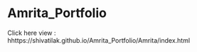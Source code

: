 # Amrita_Portfolio
Click here view : hhttps://shivatilak.github.io/Amrita_Portfolio/Amrita/index.html
